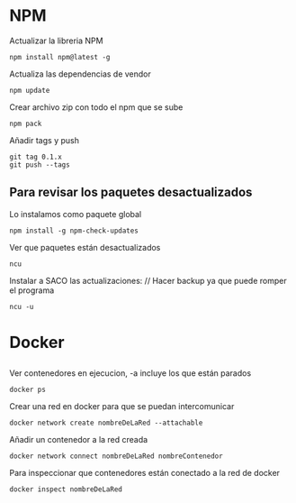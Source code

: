 # NPM
 Actualizar la libreria NPM
```
npm install npm@latest -g
```
Actualiza las dependencias de vendor
```
npm update 
```
Crear archivo zip con todo el npm que se sube
```
npm pack
```
Añadir tags y push
```
git tag 0.1.x
git push --tags
```

## Para revisar los paquetes desactualizados
Lo instalamos como paquete global
```
npm install -g npm-check-updates
```
Ver que paquetes están desactualizados
```
ncu
```
Instalar a SACO las actualizaciones: // Hacer backup ya que puede romper el programa
```
ncu -u
```

# Docker

## 
Ver contenedores en ejecucion, -a incluye los que están parados
```
docker ps
```
Crear una red en docker para que se puedan intercomunicar
```
docker network create nombreDeLaRed --attachable
```
Añadir un contenedor a la red creada
```
docker network connect nombreDeLaRed nombreContenedor
```
Para inspeccionar que contenedores están conectado a la red de docker
```
docker inspect nombreDeLaRed 
```